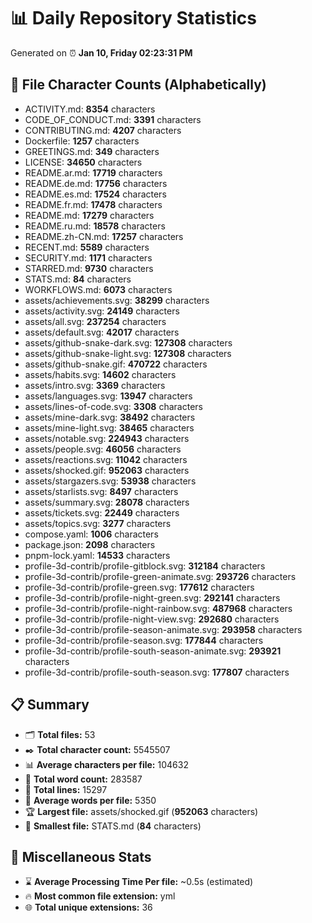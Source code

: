 # 📊 Daily Repository Statistics
Generated on ⏰ **Jan 10, Friday 02:23:31 PM**

## 📂 File Character Counts (Alphabetically)
- ACTIVITY.md: **8354** characters
- CODE_OF_CONDUCT.md: **3391** characters
- CONTRIBUTING.md: **4207** characters
- Dockerfile: **1257** characters
- GREETINGS.md: **349** characters
- LICENSE: **34650** characters
- README.ar.md: **17719** characters
- README.de.md: **17756** characters
- README.es.md: **17524** characters
- README.fr.md: **17478** characters
- README.md: **17279** characters
- README.ru.md: **18578** characters
- README.zh-CN.md: **17257** characters
- RECENT.md: **5589** characters
- SECURITY.md: **1171** characters
- STARRED.md: **9730** characters
- STATS.md: **84** characters
- WORKFLOWS.md: **6073** characters
- assets/achievements.svg: **38299** characters
- assets/activity.svg: **24149** characters
- assets/all.svg: **237254** characters
- assets/default.svg: **42017** characters
- assets/github-snake-dark.svg: **127308** characters
- assets/github-snake-light.svg: **127308** characters
- assets/github-snake.gif: **470722** characters
- assets/habits.svg: **14602** characters
- assets/intro.svg: **3369** characters
- assets/languages.svg: **13947** characters
- assets/lines-of-code.svg: **3308** characters
- assets/mine-dark.svg: **38492** characters
- assets/mine-light.svg: **38465** characters
- assets/notable.svg: **224943** characters
- assets/people.svg: **46056** characters
- assets/reactions.svg: **11042** characters
- assets/shocked.gif: **952063** characters
- assets/stargazers.svg: **53938** characters
- assets/starlists.svg: **8497** characters
- assets/summary.svg: **28078** characters
- assets/tickets.svg: **22449** characters
- assets/topics.svg: **3277** characters
- compose.yaml: **1006** characters
- package.json: **2098** characters
- pnpm-lock.yaml: **14533** characters
- profile-3d-contrib/profile-gitblock.svg: **312184** characters
- profile-3d-contrib/profile-green-animate.svg: **293726** characters
- profile-3d-contrib/profile-green.svg: **177612** characters
- profile-3d-contrib/profile-night-green.svg: **292141** characters
- profile-3d-contrib/profile-night-rainbow.svg: **487968** characters
- profile-3d-contrib/profile-night-view.svg: **292680** characters
- profile-3d-contrib/profile-season-animate.svg: **293958** characters
- profile-3d-contrib/profile-season.svg: **177844** characters
- profile-3d-contrib/profile-south-season-animate.svg: **293921** characters
- profile-3d-contrib/profile-south-season.svg: **177807** characters

## 📋 Summary
- 🗂️ **Total files:** 53
- ✒️ **Total character count:** 5545507
- 📊 **Average characters per file:** 104632
- 📝 **Total word count:** 283587
- 🧾 **Total lines:** 15297
- 📐 **Average words per file:** 5350
- 🏆 **Largest file:** assets/shocked.gif (**952063** characters)
- 🥉 **Smallest file:** STATS.md (**84** characters)

## 🌟 Miscellaneous Stats
- ⌛ **Average Processing Time Per file:** ~0.5s (estimated)
- 🔥 **Most common file extension:** yml
- 🌐 **Total unique extensions:** 36
